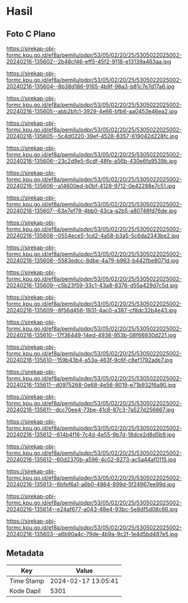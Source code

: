 # Hasil

## Foto C Plano

https://sirekap-obj-formc.kpu.go.id/ef8a/pemilu/pdpr/53/05/02/20/25/5305022025002-20240216-135602--2b48cf46-eff5-45f2-9118-e13139a463aa.jpg

https://sirekap-obj-formc.kpu.go.id/ef8a/pemilu/pdpr/53/05/02/20/25/5305022025002-20240216-135604--8b38d186-9165-4b9f-98a3-b81c7e7d17a6.jpg

https://sirekap-obj-formc.kpu.go.id/ef8a/pemilu/pdpr/53/05/02/20/25/5305022025002-20240216-135605--abb2bfc1-3929-4e66-bfb6-aa0453e46ea2.jpg

https://sirekap-obj-formc.kpu.go.id/ef8a/pemilu/pdpr/53/05/02/20/25/5305022025002-20240216-135605--5c4d0220-39ef-4528-8357-619042d228fc.jpg

https://sirekap-obj-formc.kpu.go.id/ef8a/pemilu/pdpr/53/05/02/20/25/5305022025002-20240216-135606--23c2d9e5-6cdf-48fe-a56b-430e6fa9539b.jpg

https://sirekap-obj-formc.kpu.go.id/ef8a/pemilu/pdpr/53/05/02/20/25/5305022025002-20240216-135606--a14600ed-b0bf-4128-9712-0e42288e7c51.jpg

https://sirekap-obj-formc.kpu.go.id/ef8a/pemilu/pdpr/53/05/02/20/25/5305022025002-20240216-135607--63e7ef78-4bb0-43ca-a2b5-a80748fd76de.jpg

https://sirekap-obj-formc.kpu.go.id/ef8a/pemilu/pdpr/53/05/02/20/25/5305022025002-20240216-135608--0554ece5-1cd2-4a58-b3a5-5c6da2343be2.jpg

https://sirekap-obj-formc.kpu.go.id/ef8a/pemilu/pdpr/53/05/02/20/25/5305022025002-20240216-135608--5583edcc-8dbe-4a79-b963-b442fbe8071d.jpg

https://sirekap-obj-formc.kpu.go.id/ef8a/pemilu/pdpr/53/05/02/20/25/5305022025002-20240216-135609--c5b23f59-33c1-43a8-8376-d55a429d7c5d.jpg

https://sirekap-obj-formc.kpu.go.id/ef8a/pemilu/pdpr/53/05/02/20/25/5305022025002-20240216-135609--8f56d456-1931-4ac0-a387-cf8dc32b4e43.jpg

https://sirekap-obj-formc.kpu.go.id/ef8a/pemilu/pdpr/53/05/02/20/25/5305022025002-20240216-135610--17f36449-14ed-4938-953b-08f66930d221.jpg

https://sirekap-obj-formc.kpu.go.id/ef8a/pemilu/pdpr/53/05/02/20/25/5305022025002-20240216-135610--159b43b4-a53a-463f-9c6f-c8ef1792ade7.jpg

https://sirekap-obj-formc.kpu.go.id/ef8a/pemilu/pdpr/53/05/02/20/25/5305022025002-20240216-135611--d0975268-0e68-4e56-8019-e71b932f6a90.jpg

https://sirekap-obj-formc.kpu.go.id/ef8a/pemilu/pdpr/53/05/02/20/25/5305022025002-20240216-135611--dcc70ee4-73be-41c6-87c3-7a527d256667.jpg

https://sirekap-obj-formc.kpu.go.id/ef8a/pemilu/pdpr/53/05/02/20/25/5305022025002-20240216-135612--614b4f16-7c4d-4e55-9b7d-18dce2d8d5b9.jpg

https://sirekap-obj-formc.kpu.go.id/ef8a/pemilu/pdpr/53/05/02/20/25/5305022025002-20240216-135612--60d2370b-a596-4c02-8273-ac5a44af0115.jpg

https://sirekap-obj-formc.kpu.go.id/ef8a/pemilu/pdpr/53/05/02/20/25/5305022025002-20240216-135613--6bfef6a1-a6b0-4864-899d-5f24967ee99d.jpg

https://sirekap-obj-formc.kpu.go.id/ef8a/pemilu/pdpr/53/05/02/20/25/5305022025002-20240216-135614--e24af677-a043-48e4-93bc-5e8df5d08c66.jpg

https://sirekap-obj-formc.kpu.go.id/ef8a/pemilu/pdpr/53/05/02/20/25/5305022025002-20240216-135603--a6b90a4c-79de-4b9a-9c2f-1e4d5bd487e5.jpg


## Metadata

| Key        | Value               |
| ---------- | ------------------- |
| Time Stamp | 2024-02-17 13:05:41 |
| Kode Dapil | 5301                |



